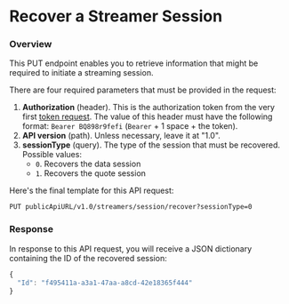 # Recover a Streamer Session

### Overview

This PUT endpoint enables you to retrieve information that might be required to initiate a streaming session.

There are four required parameters that must be provided in the request:



1. **Authorization** (header). This is the authorization token from the very first [token request](broken-reference/). The value of this header must have the following format: `Bearer BQ898r9fefi` (`Bearer` + 1 space + the token).
2. **API version** (path). Unless necessary, leave it at "1.0".
3. **sessionType** (query). The type of the session that must be recovered. Possible values:
   * `0`. Recovers the data session
   * `1`. Recovers the quote session

Here's the final template for this API request:

```
PUT publicApiURL/v1.0/streamers/session/recover?sessionType=0
```

### Response

In response to this API request, you will receive a JSON dictionary containing the ID of the recovered session:

```javascript
{
  "Id": "f495411a-a3a1-47aa-a8cd-42e18365f444"
}
```

###

####
